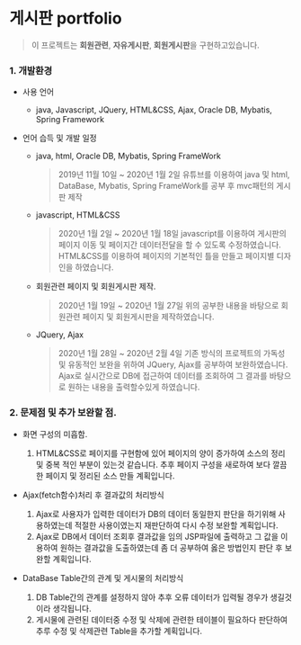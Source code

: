 # 게시판 portfolio
> 이 프로젝트는 **회원관련**, **자유게시판**, **회원게시판**을 구현하고있습니다.

### 1. 개발환경

* 사용 언어
	* java, Javascript, JQuery, HTML&CSS, Ajax, Oracle DB, Mybatis, Spring Framework

* 언어 습득 및 개발 일정
	* java, html, Oracle DB, Mybatis, Spring FrameWork
		>2019년 11월 10일 ~ 2020년 1월 2일
		> 유튜브를 이용하여 java 및 html, DataBase, Mybatis, Spring FrameWork를 공부 후 mvc패턴의 게시판 제작
	* javascript, HTML&CSS
		>2020년 1월 2일 ~ 2020년 1월 18일
		>javascript를 이용하여 게시판의 페이지 이동 및 페이지간 데이터전달을 할 수 있도록 수정하였습니다.
		>HTML&CSS를 이용하여 페이지의 기본적인 틀을 만들고 페이지별 디자인을 하였습니다.

	* 회원관련 페이지 및 회원게시판 제작.
		>2020년 1월 19일 ~ 2020년 1월 27일
		>위의 공부한 내용을 바탕으로 회원관련 페이지 및 회원게시판을 제작하였습니다.

	* JQuery, Ajax
		>2020년 1월 28일 ~ 2020년 2월 4일
		> 기존 방식의 프로젝트의 가독성 및 유동적인 보완을 위하여 JQuery, Ajax를 공부하여 보완하였습니다.
		> Ajax로 실시간으로 DB에 접근하여 데이터를 조회하여 그 결과를 바탕으로 원하는 내용을 출력할수있게 하였습니다.

### 2. 문제점 및 추가 보완할 점.
* 화면 구성의 미흡함.
	1. HTML&CSS로 페이지를 구현함에 있어 페이지의 양이 증가하여 소스의 정리 및 중복 적인 부분이 있는것 같습니다. 추후 페이지 구성을 새로하여 보다 깔끔한 페이지 및 정리된 소스 만들 계획입니다.


*	Ajax(fetch함수)처리 후 결과값의 처리방식	
	1. Ajax로 사용자가 입력한 데이터가 DB의 데이터 동일한지 판단을 하기위해 사용하였는데 적절한 사용이였는지 재판단하여 다시 수정 보완할 계획입니다.
	2. Ajax로 DB에서 데이터 조회후 결과값을 임의 JSP파일에 출력하고 그 값을 이용하여 원하는 결과값을 도출하였는데 좀 더 공부하여 옳은 방법인지 판단 후 보완할 계획입니다.

* DataBase Table간의 관계 및 게시물의 처리방식
	1. DB Table간의 관계를 설정하지 않아 추후 오류 데이터가 입력될 경우가 생길것이라 생각됩니다. 
	2. 게시물에 관련된 데이터중 수정 및 삭제에 관련한 테이블이 필요하다 판단하여 추루 수정 및 삭제관련 Table을 추가할 계획입니다.
